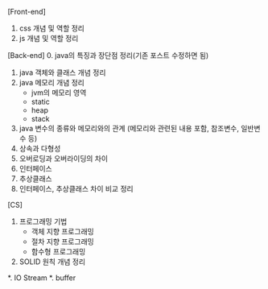 [Front-end]
1. css 개념 및 역할 정리
2. js 개념 및 역할 정리

[Back-end]
0. java의 특징과 장단점 정리(기존 포스트 수정하면 됨)
1. java 객체와 클래스 개념 정리
3. java 메모리 개념 정리
    - jvm의 메모리 영역
    - static
    - heap
    - stack
2. java 변수의 종류와 메모리와의 관계 (메모리와 관련된 내용 포함, 참조변수, 일반변수 등)
3. 상속과 다형성
4. 오버로딩과 오버라이딩의 차이
5. 인터페이스
6. 추상클래스 
7. 인터페이스, 추상클래스 차이 비교 정리

[CS]
1. 프로그래밍 기법
    - 객체 지향 프로그래밍
    - 절차 지향 프로그래밍
    - 함수형 프로그래밍
2. SOLID 원칙 개념 정리

*. IO Stream
*. buffer